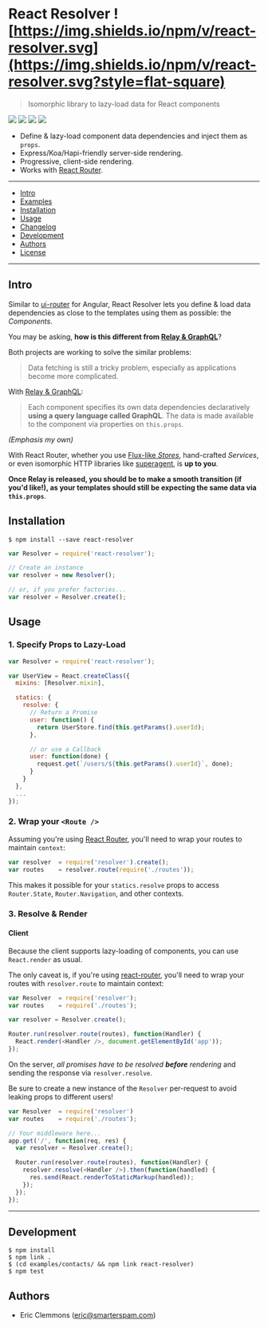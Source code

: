 # React Resolver ![https://img.shields.io/npm/v/react-resolver.svg](https://img.shields.io/npm/v/react-resolver.svg?style=flat-square)

> Isomorphic library to lazy-load data for React components

[![](https://img.shields.io/github/issues-raw/ericclemmons/react-resolver.svg?style=flat-square)](https://github.com/ericclemmons/react-resolver/issues)
[![](https://img.shields.io/travis/ericclemmons/react-resolver/master.svg?style=flat-square)](https://travis-ci.org/ericclemmons/react-resolver)
[![](https://img.shields.io/david/ericclemmons/react-resolver.svg?style=flat-square)](https://david-dm.org/ericclemmons/react-resolver#info=dependencies)
[![](https://img.shields.io/david/dev/ericclemmons/react-resolver.svg?style=flat-square)](https://david-dm.org/ericclemmons/react-resolver#info=devDependencies)

- Define & lazy-load component data dependencies and inject them as `props`.
- Express/Koa/Hapi-friendly server-side rendering.
- Progressive, client-side rendering.
- Works with [React Router][3].


- - -

- [Intro](#intro)
- [Examples][2]
- [Installation](#installation)
- [Usage](#usage)
- [Changelog][6]
- [Development](#development)
- [Authors](#authors)
- [License][1]

- - -


## Intro

Similar to [ui-router][4] for Angular, React Resolver lets you define & load
data dependencies as close to the templates using them as possible: the _Components_.

You may be asking, **how is this different from [Relay & GraphQL][7]**?

Both projects are working to solve the similar problems:

> Data fetching is still a tricky problem, especially as applications become more complicated.

With [Relay & GraphQL][7]:

> Each component specifies its own data dependencies declaratively **using a query language called GraphQL**. The data is made available to the component via properties on `this.props`.

_(Emphasis my own)_

With React Router, whether you use [Flux-like
_Stores_][9], hand-crafted _Services_, or even isomorphic HTTP libraries like
[superagent][8], is **up to you**.

**Once Relay is released, you should be to make a smooth transition (if you'd like!),
as your templates should still be expecting the same data via `this.props`**.


## Installation

```shell
$ npm install --save react-resolver
```

```javascript
var Resolver = require('react-resolver');

// Create an instance
var resolver = new Resolver();

// or, if you prefer factories...
var resolver = Resolver.create();
```


## Usage

### 1. Specify Props to Lazy-Load

```javascript
var Resolver = require('react-resolver');

var UserView = React.createClass({
  mixins: [Resolver.mixin],

  statics: {
    resolve: {
      // Return a Promise
      user: function() {
        return UserStore.find(this.getParams().userId);
      },

      // or use a Callback
      user: function(done) {
        request.get(`/users/${this.getParams().userId}`, done);
      }
    }
  },
  ...
});
```


### 2.  Wrap your `<Route />`

Assuming you're using [React Router][3], you'll need to wrap your routes
to maintain `context`:

```javascript
var resolver  = require('resolver').create();
var routes    = resolver.route(require('./routes'));
```

This makes it possible for your `statics.resolve` props to access
`Router.State`, `Router.Navigation`, and other contexts.


### 3. Resolve & Render

#### Client

Because the client supports lazy-loading of components, you can use
`React.render` as usual.

The only caveat is, if you're using [react-router][3], you'll need to
wrap your routes with `resolver.route` to maintain context:

```javascript
var Resolver  = require('resolver');
var routes    = require('./routes');

var resolver = Resolver.create();

Router.run(resolver.route(routes), function(Handler) {
  React.render(<Handler />, document.getElementById('app'));
});
```

On the server, _all promises have to be resolved **before** rendering_
and sending the response via `resolver.resolve`.

Be sure to create a new instance of the `Resolver` per-request to avoid
leaking props to different users!

```javascript
var Resolver  = require('resolver')
var routes    = require('./routes');

// Your middleware here...
app.get('/', function(req, res) {
  var resolver = Resolver.create();

  Router.run(resolver.route(routes), function(Handler) {
    resolver.resolve(<Handler />).then(function(handled) {
      res.send(React.renderToStaticMarkup(handled));
    });
  });
});
```

- - -


## Development

```shell
$ npm install
$ npm link .
$ (cd examples/contacts/ && npm link react-resolver)
$ npm test
```

## Authors

- Eric Clemmons (<eric@smarterspam.com>)


[1]: https://github.com/ericclemmons/react-resolver/blob/master/LICENSE
[2]: https://github.com/ericclemmons/react-resolver/tree/master/examples
[3]: https://github.com/rackt/react-router
[4]: https://github.com/angular-ui/ui-router/wiki#resolve
[5]: https://gist.github.com/wincent/598fa75e22bdfa44cf47
[6]: https://github.com/ericclemmons/react-resolver/blob/master/CHANGELOG.md
[7]: http://facebook.github.io/react/blog/2015/02/20/introducing-relay-and-graphql.html
[8]: https://github.com/visionmedia/superagent
[9]: https://github.com/goatslacker/alt
